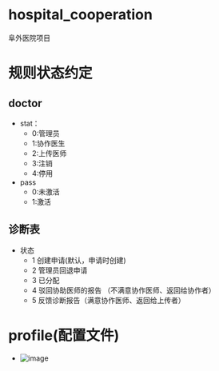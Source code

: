 # hospital_cooperation
阜外医院项目


# 规则状态约定
## doctor
- stat： 
  - 0:管理员
  - 1:协作医生
  - 2:上传医师
  - 3:注销
  - 4:停用
- pass
  - 0:未激活
  - 1:激活 
  
## 诊断表
* 状态
    * 1 创建申请(默认，申请时创建)
    * 2 管理员回退申请
    * 3 已分配
    * 4 驳回协助医师的报告 （不满意协作医师、返回给协作者）
    * 5 反馈诊断报告（满意协作医师、返回给上传者）


 
# profile(配置文件)
- ![image](https://user-images.githubusercontent.com/54475097/127613709-b4cd075f-f3f6-4b4c-8189-2cacae92ab84.png)

